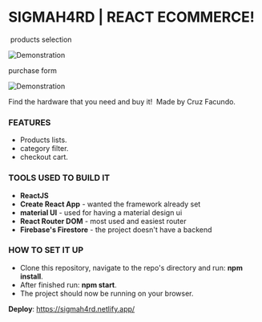 # SIGMAH4RD | REACT ECOMMERCE!
​
products selection

![Demonstration](https://media.giphy.com/media/yzX87qVBAiJlhcmbTn/giphy.gif)

purchase form

![Demonstration](​https://media.giphy.com/media/EAsqVyAE1G0XXYHLrL/giphy.gif)
​

Find the hardware that you need and buy it!
​
Made by Cruz Facundo.
​
### FEATURES​
- Products lists.
- category filter.
- checkout cart.

### TOOLS USED TO BUILD IT ​
- **ReactJS**
- **Create React App** - wanted the framework already set
- **material UI** - used for having a material design ui
- **React Router DOM** - most used and easiest router
- **Firebase's Firestore** - the project doesn't have a backend
​
### HOW TO SET IT UP​
- Clone this repository, navigate to the repo's directory and run: **npm install**.
- After finished run: **npm start**.
- The project should now be running on your browser.

**Deploy**: https://sigmah4rd.netlify.app/